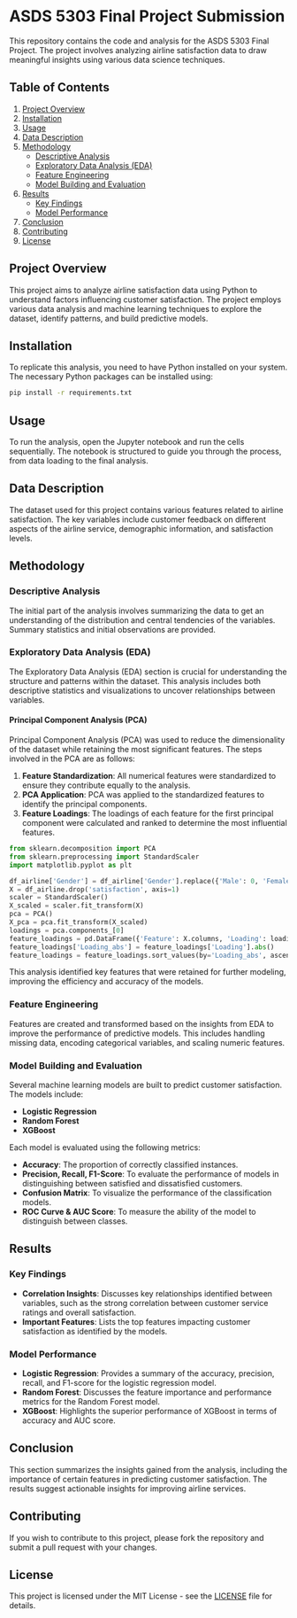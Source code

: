 
# ASDS 5303 Final Project Submission

This repository contains the code and analysis for the ASDS 5303 Final Project. The project involves analyzing airline satisfaction data to draw meaningful insights using various data science techniques.

## Table of Contents

1. [Project Overview](#project-overview)
2. [Installation](#installation)
3. [Usage](#usage)
4. [Data Description](#data-description)
5. [Methodology](#methodology)
    - [Descriptive Analysis](#descriptive-analysis)
    - [Exploratory Data Analysis (EDA)](#exploratory-data-analysis-eda)
    - [Feature Engineering](#feature-engineering)
    - [Model Building and Evaluation](#model-building-and-evaluation)
6. [Results](#results)
    - [Key Findings](#key-findings)
    - [Model Performance](#model-performance)
7. [Conclusion](#conclusion)
8. [Contributing](#contributing)
9. [License](#license)

## Project Overview

This project aims to analyze airline satisfaction data using Python to understand factors influencing customer satisfaction. The project employs various data analysis and machine learning techniques to explore the dataset, identify patterns, and build predictive models.

## Installation

To replicate this analysis, you need to have Python installed on your system. The necessary Python packages can be installed using:

```bash
pip install -r requirements.txt
```

## Usage

To run the analysis, open the Jupyter notebook and run the cells sequentially. The notebook is structured to guide you through the process, from data loading to the final analysis.

## Data Description

The dataset used for this project contains various features related to airline satisfaction. The key variables include customer feedback on different aspects of the airline service, demographic information, and satisfaction levels.

## Methodology

### Descriptive Analysis

The initial part of the analysis involves summarizing the data to get an understanding of the distribution and central tendencies of the variables. Summary statistics and initial observations are provided.

### Exploratory Data Analysis (EDA)

The Exploratory Data Analysis (EDA) section is crucial for understanding the structure and patterns within the dataset. This analysis includes both descriptive statistics and visualizations to uncover relationships between variables.

#### Principal Component Analysis (PCA)

Principal Component Analysis (PCA) was used to reduce the dimensionality of the dataset while retaining the most significant features. The steps involved in the PCA are as follows:

1. **Feature Standardization**: All numerical features were standardized to ensure they contribute equally to the analysis.
2. **PCA Application**: PCA was applied to the standardized features to identify the principal components.
3. **Feature Loadings**: The loadings of each feature for the first principal component were calculated and ranked to determine the most influential features.

```python
from sklearn.decomposition import PCA
from sklearn.preprocessing import StandardScaler
import matplotlib.pyplot as plt

df_airline['Gender'] = df_airline['Gender'].replace({'Male': 0, 'Female': 1})
X = df_airline.drop('satisfaction', axis=1)
scaler = StandardScaler()
X_scaled = scaler.fit_transform(X)
pca = PCA()
X_pca = pca.fit_transform(X_scaled)
loadings = pca.components_[0]
feature_loadings = pd.DataFrame({'Feature': X.columns, 'Loading': loadings})
feature_loadings['Loading_abs'] = feature_loadings['Loading'].abs()
feature_loadings = feature_loadings.sort_values(by='Loading_abs', ascending=False)
```

This analysis identified key features that were retained for further modeling, improving the efficiency and accuracy of the models.

### Feature Engineering

Features are created and transformed based on the insights from EDA to improve the performance of predictive models. This includes handling missing data, encoding categorical variables, and scaling numeric features.

### Model Building and Evaluation

Several machine learning models are built to predict customer satisfaction. The models include:

- **Logistic Regression**
- **Random Forest**
- **XGBoost**

Each model is evaluated using the following metrics:

- **Accuracy**: The proportion of correctly classified instances.
- **Precision, Recall, F1-Score**: To evaluate the performance of models in distinguishing between satisfied and dissatisfied customers.
- **Confusion Matrix**: To visualize the performance of the classification models.
- **ROC Curve & AUC Score**: To measure the ability of the model to distinguish between classes.

## Results

### Key Findings

- **Correlation Insights**: Discusses key relationships identified between variables, such as the strong correlation between customer service ratings and overall satisfaction.
- **Important Features**: Lists the top features impacting customer satisfaction as identified by the models.

### Model Performance

- **Logistic Regression**: Provides a summary of the accuracy, precision, recall, and F1-score for the logistic regression model.
- **Random Forest**: Discusses the feature importance and performance metrics for the Random Forest model.
- **XGBoost**: Highlights the superior performance of XGBoost in terms of accuracy and AUC score.

## Conclusion

This section summarizes the insights gained from the analysis, including the importance of certain features in predicting customer satisfaction. The results suggest actionable insights for improving airline services.

## Contributing

If you wish to contribute to this project, please fork the repository and submit a pull request with your changes.

## License

This project is licensed under the MIT License - see the [LICENSE](LICENSE) file for details.
